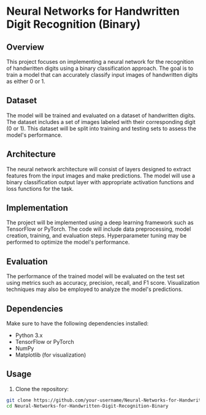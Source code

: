 # Neural Networks for Handwritten Digit Recognition (Binary)

## Overview

This project focuses on implementing a neural network for the recognition of handwritten digits using a binary classification approach. The goal is to train a model that can accurately classify input images of handwritten digits as either 0 or 1.

## Dataset

The model will be trained and evaluated on a dataset of handwritten digits. The dataset includes a set of images labeled with their corresponding digit (0 or 1). This dataset will be split into training and testing sets to assess the model's performance.

## Architecture

The neural network architecture will consist of layers designed to extract features from the input images and make predictions. The model will use a binary classification output layer with appropriate activation functions and loss functions for the task.

## Implementation

The project will be implemented using a deep learning framework such as TensorFlow or PyTorch. The code will include data preprocessing, model creation, training, and evaluation steps. Hyperparameter tuning may be performed to optimize the model's performance.

## Evaluation

The performance of the trained model will be evaluated on the test set using metrics such as accuracy, precision, recall, and F1 score. Visualization techniques may also be employed to analyze the model's predictions.

## Dependencies

Make sure to have the following dependencies installed:

- Python 3.x
- TensorFlow or PyTorch
- NumPy
- Matplotlib (for visualization)

## Usage

1. Clone the repository:

```bash
git clone https://github.com/your-username/Neural-Networks-for-Handwritten-Digit-Recognition-Binary.git
cd Neural-Networks-for-Handwritten-Digit-Recognition-Binary
